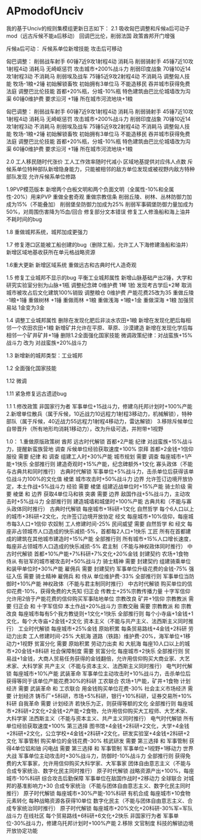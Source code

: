 # APmodofUnciv
我的基于Unciv的规则集模组更新日志如下：
2.1
吸收匈巴调整和斥候a后可动子mod（远古斥候不能a后移动）
回调巴比伦，削弱法国
政策酋邦开门增强

斥候a后可动：
斥候系单位新增技能 攻击后可移动

匈巴调整：
削弱战车射手 60锤7近9攻1射程4动 消耗马
削弱骑射手 45锤7近10攻1射程4动 消耗马 无崎岖惩罚 攻击城市+200%战斗力
削弱印度战象 70锤10近14攻1射程3动 不消耗马
削弱埃及战车 75锤5近9攻2射程4动 不消耗马
调整匈人技能 牧场-1粮+2锤 初始解锁畜牧 初始拥有3单位马 不能造移民 吞并城市获得免费法庭
调整巴比伦技能 首都+20%瓶，分城-10%瓶 特色建筑由巴比伦城墙改为沟渠 60锤0维护费 要求沿河 +1锤 所在城市河流地块+1粮

匈巴调整：
削弱战车射手 60锤7近9攻1射程4动 消耗马
削弱骑射手 45锤7近10攻1射程4动 消耗马 无崎岖惩罚 攻击城市+200%战斗力
削弱印度战象 70锤10近14攻1射程3动 不消耗马
削弱埃及战车 75锤5近9攻2射程4动 不消耗马
调整匈人技能 牧场-1粮+2锤 初始解锁畜牧 初始拥有3单位马 不能造移民 吞并城市获得免费法庭
调整巴比伦技能 首都+20%瓶，分城-10%瓶 特色建筑由巴比伦城墙改为沟渠 60锤0维护费 要求沿河 +1锤 所在城市河流地块+1粮

2.0
工人移民随时代涨价
工人工作效率随时代减小
区域地基提供对应伟人点数
斥候系单位特种部队新增隐身能力，只能被相邻的敌方单位发现或被视野内敌方特种部队发现
允许斥候系单位修路

1.9PVP模范版本
新增两个白板文明和两个负面文明（全属性-10%和全属性-20%）用来PVP
重做全套奇观
重做宗教信条
削弱丘陵、树林、丛林防御力加成为15%（不能叠加）
削弱堡垒防御力加成为25%
削弱军事碉堡防御力量加成为50%，对周围伤害降为15血/回合
修复部分文本错误
修复工人修渔船和海上油井不耗时间的bug

1.8
重做城邦系统，城邦加成更强力

1.7
修复港口区能被工船创建的bug（删除工船，允许工人下海修建渔船和油井）
新增区域地基收获所在单元格战略资源

1.6重大更新
新增区域系统
重做远古和古典时代人造奇观

1.5
修复工业城邦不显示的bug
平衡工业城邦属性
新增山脉基础产出2锤，大学和研究实验室分别为山脉+1瓶
调整纪念碑 0维护费 1琴 1脸 发现考古学后+2琴
取消城市被攻占后文化建筑100%销毁
调整粮仓 0维护费 产能花费25改为35
重做丘陵 -1粮+1锤
重做树林 +1锤
重做雨林 +1粮
重做浅海 +1粮+1金
重做深海 +1粮
加强贸易站 1金变为3金


1.4
调整工业城邦属性
删除在发现化肥后非淡水农田+1粮
新增在发现化肥后每相邻一个农田农田+1粮
新增矿井允许在平原、草原、沙漠建造
新增在发现化学后每相邻一个矿井矿井+1锤
删除1.2全面强化国家技能
微调政策纪律：对战蛮族+15%战斗力 改为 对战蛮族+20%战斗力

1.3
新增新的城邦类型：工业城邦

1.2
全面强化国家技能

1.12
微调

1.11
紧急修复远古遗迹bug

1.1
1.修改政策 非国家行为者 军事单位+15战斗力，修建乌托邦计划时+100%产能
2.新增单位散兵（属于斥候，10近战力10远程力1射程3移动力，机械解锁），特种部队（属于斥候，40近战力55远程力1射程4移动力，雷达解锁）
3.移除斥候单位自带晋升（所有地形均消耗1移动力），改为升级可选，并附带+1视野

1.0：
1.重做原版政策树
酋邦 远古时代解锁 首都+2产能
 纪律 对战蛮族+15%战斗力，提醒新蛮族营地
 调查 斥候单位经验获取速度+100%
 崇拜 首都+2金钱+1信仰
 服役 需要 纪律 和 调查 组建工人时+30%产能
 城市规划 需要 调查 每座城市+1产能+1快乐
 全部推行则 建造奇观时+15%产能，纪念碑额外+1文化
寡头政体（不能与古典共和同时推行） 古典时代解锁 军事单位+5%战斗力，击杀单位后获得该单位战斗力100%的文化值
 棱堡 城市攻击时+50%战斗力
 边界 允许签订边境开放协定，本土作战+5%战斗力
 经验 需要 棱堡 组建近战单位时+15%产能
 骑士阶级 需要 棱堡 和 边界 获取4单位马和铁
 突袭 需要 边界 敌国作战+5%战斗力，主动攻击时+5%战斗力
 全部推行则 建造城墙和城堡时+100%产能
古典共和（不能与寡头政体同时推行） 古典时代解锁 每座城市+1科研+1文化
 自然哲学 每个6人口以上的城市+3科研+2文化，允许签订边境开放协定
 经文 每座城市+10%信仰，每座城市每3人口+1信仰
 农奴制 工人修建时间-25%
 民间威望 需要 自然哲学 和 经文 每座非占领城市人口造成的快乐减损-5%，首都每2人口+1快乐
 工匠 所有在首都建成的建筑在其他城市建造时+15%产能
 全部推行则 所有城市+15%人口增长速度，每座非占领城市人口造成的快乐减损-5%
君主制（不能与神权政体同时推行） 中古时代解锁 首都+10%产能+7%科研+7%文化+20%金钱
 封建契约 农场+1食物
 侍从 有驻军的城市被攻击时+50%战斗力
 骑士精神 需要 封建契约 组建骑乘单位和装甲单位时+30%产能
 雇佣兵 需要 封建契约 军事单位升级花费的金钱-75%
 强征入伍 需要 骑士精神 雇佣兵 和 侍从 单位维护费-33%
 全部推行则 军事单位当防御时+10%产能
神权政体（不能与君主制同时推行） 中古时代解锁 购买单位的信仰花费-10%，获得免费的大先知
 归正会 传教士+25%宗教传播力量
 十字军信仰 允许用2倍于产能花费的信仰购买军事陆地单位
 宗教改良 矿井+1信仰
 宗教教派 需要 归正会 和 十字军信仰 本土作战+20%战斗力
 宗教交融 需要 宗教教派 和 宗教改良 每座城市每有5个我方教徒则+1文化+1快乐
 全部推行则 每个小寺庙+1金钱+1文化，每个大寺庙+2金钱+2文化
资本主义（不能与共产主义、法西斯主义同时推行） 工业时代解锁 每座城市+25%金钱
 原始积累 每条贸易路线+4金钱+2科研
 劳动力出卖 工人修建时间-25%
 大航海 道路（铁路）维护费-20%，海军单位+1移动力+1视野
 贫富分化 需要 原始积累 劳动力出卖 和 大航海 每座10人口以上的城市+20金钱+8科研
 社会保障制度 需要 贫富分化 每座城市+2快乐
 全部推行则 贸易战+1金钱，大商人贸易任务获得的金钱翻倍，允许用信仰购买大商业家、大艺术家、大科学家
共产主义（不能与资本主义、法西斯主义同时推行） 电气时代解锁 每座城市+10%产能
 武装革命 军事单位主动攻击时+10%战斗力，击杀单位后获得等同于该单位产能花费30%的科研
 工农联合 农场+1产能，矿井+1食物
 计划经济 需要 武装革命 和 工农联合 用金钱购买单位花费-30%
 社会主义市场经济 需要 计划经济 铸币厂+5科研，市场+5%科研，银行+10%科研，证券交易所+10%科研
 自我革命 需要 计划经济 若快乐为正，则获得等额的文化
 全部推行则 每座城市+2科研+2文化+2金钱+2产能+2食物，允许用信仰购买大工程师、大艺术家、大科学家
法西斯主义（不能与资本主义、共产主义同时推行） 电气时代解锁 所有单位经验获取速度+100%
 第三选择 图书馆+4金钱+2科研+2文化，大学+4金钱+2科研+2文化，公立学校+4金钱+2科研+2文化，研发实验室+4金钱+2科研+2文化
 军事管制 购买单位的金钱花费-30%
 核武研发 需要 第三选择 和 军事管制 获得4单位铝和铀
 闪电战 需要 第三选择 和 军事管制 军事单位+1视野+1移动力
 世界大战 军事单位主动攻击时+30%战斗力，防御时-10%战斗力
 全部推行则 获得免费的大军事家，允许用信仰购买大科学家、大军事家
团体自由意志主义（不能与合成专家统治、数字化民主同时推行） 原子时代解锁 战略资源产出+100%，每座城市-10%科研
 综合攻击后勤保障 军事单位在敌国作战时+2移动力
 全球联合 对城邦的基准影响力+30
合成专家统治（不能与团体自由意志主义、数字化民主同时推行） 原子时代解锁 每座城市+30%产能-10%科研
 有机合成 每座城市+10食物
 元素转化 每种战略资源各获得10单位
数字化民主（不能与团体自由意志主义、合成专家统治同时推行） 原子时代解锁 每座城市+20%文化+20科研-30%军=军队战斗力
 在线社区 每个贸易路线+6科研+6文化+2快乐
 非国家行为者 军事单位-30%战斗力，修建乌托邦计划时+100%产能
2.移除 文官制度 科技的解锁边境开放协定功能
